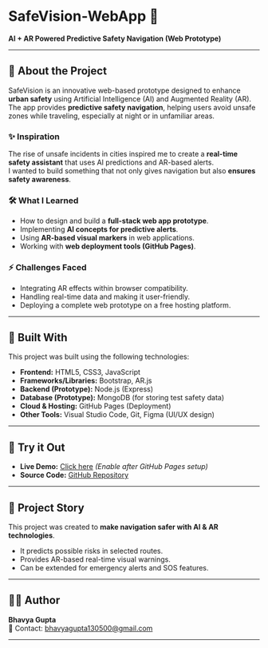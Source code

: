 # SafeVision-WebApp 🚦  
**AI + AR Powered Predictive Safety Navigation (Web Prototype)**  

---

## 📌 About the Project  
SafeVision is an innovative web-based prototype designed to enhance **urban safety** using Artificial Intelligence (AI) and Augmented Reality (AR).  
The app provides **predictive safety navigation**, helping users avoid unsafe zones while traveling, especially at night or in unfamiliar areas.  

### ✨ Inspiration  
The rise of unsafe incidents in cities inspired me to create a **real-time safety assistant** that uses AI predictions and AR-based alerts.  
I wanted to build something that not only gives navigation but also **ensures safety awareness**.  

### 🛠️ What I Learned  
- How to design and build a **full-stack web app prototype**.  
- Implementing **AI concepts for predictive alerts**.  
- Using **AR-based visual markers** in web applications.  
- Working with **web deployment tools (GitHub Pages)**.  

### ⚡ Challenges Faced  
- Integrating AR effects within browser compatibility.  
- Handling real-time data and making it user-friendly.  
- Deploying a complete web prototype on a free hosting platform.  

---

## 🔧 Built With  
This project was built using the following technologies:  

- **Frontend:** HTML5, CSS3, JavaScript  
- **Frameworks/Libraries:** Bootstrap, AR.js  
- **Backend (Prototype):** Node.js (Express)  
- **Database (Prototype):** MongoDB (for storing test safety data)  
- **Cloud & Hosting:** GitHub Pages (Deployment)  
- **Other Tools:** Visual Studio Code, Git, Figma (UI/UX design)  

---

## 🚀 Try it Out  
- **Live Demo:** [Click here](https://bhavya-bg.github.io/SafeVision-WebApp/) *(Enable after GitHub Pages setup)*  
- **Source Code:** [GitHub Repository](https://github.com/bhavya-bg/SafeVision-WebApp)  

---

## 📖 Project Story  
This project was created to **make navigation safer with AI & AR technologies**.  
- It predicts possible risks in selected routes.  
- Provides AR-based real-time visual warnings.  
- Can be extended for emergency alerts and SOS features.  

---

## 👨‍💻 Author  
**Bhavya Gupta**  
📧 Contact: bhavyagupta130500@gmail.com  

---


